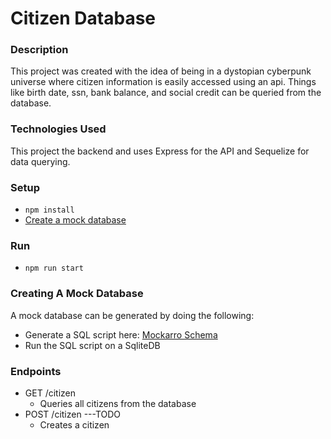 # Citizen Database

### Description
This project was created with the idea of being in a dystopian cyberpunk universe where citizen information is easily accessed using an api. Things like birth date, ssn, bank balance, and social credit can be queried from the database.

### Technologies Used
This project the backend and uses Express for the API and Sequelize for data querying.

### Setup
- `npm install`
- [Create a mock database](#creating-a-mock-database)

### Run
- `npm run start`

### Creating A Mock Database
A mock database can be generated by doing the following:
- Generate a SQL script here: [Mockarro Schema](https://www.mockaroo.com/6fca0c50) 
- Run the SQL script on a SqliteDB

### Endpoints
- GET /citizen
    - Queries all citizens from the database
- POST /citizen ---TODO
    - Creates a citizen